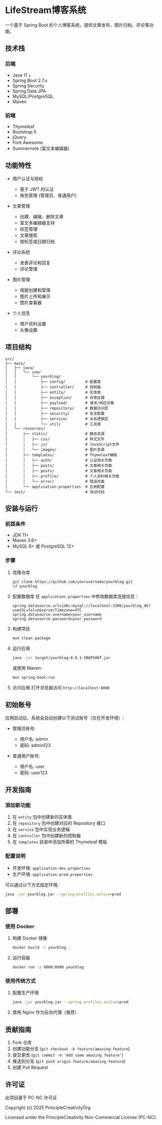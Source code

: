 # LifeStream博客系统

一个基于 Spring Boot 的个人博客系统，提供文章发布、图片归档、评论等功能。

## 技术栈

### 后端
- Java 11 +
- Spring Boot 2.7.x
- Spring Security
- Spring Data JPA
- MySQL/PostgreSQL
- Maven

### 前端
- Thymeleaf
- Bootstrap 5
- jQuery
- Font Awesome
- Summernote (富文本编辑器)

## 功能特性

- 用户认证与授权
    - 基于 JWT 的认证
    - 角色管理 (管理员、普通用户)

- 文章管理
    - 创建、编辑、删除文章
    - 富文本编辑器支持
    - 标签管理
    - 文章搜索
    - 按标签或日期归档

- 评论系统
    - 发表评论和回复
    - 评论管理

- 图片管理
    - 相册创建和管理
    - 图片上传和展示
    - 图片查看器

- 个人信息
    - 用户资料设置
    - 头像设置

## 项目结构

```
src/
├── main/
│   ├── java/
│   │   └── com/
│   │       └── yourblog/
│   │           ├── config/         # 配置类
│   │           ├── controller/     # 控制器
│   │           ├── entity/         # 实体类
│   │           ├── exception/      # 异常处理
│   │           ├── payload/        # 请求/响应对象
│   │           ├── repository/     # 数据访问层
│   │           ├── security/       # 安全配置
│   │           ├── service/        # 业务逻辑层
│   │           └── util/           # 工具类
│   └── resources/
│       ├── static/                 # 静态资源
│       │   ├── css/                # 样式文件
│       │   ├── js/                 # JavaScript文件
│       │   └── images/             # 图片资源
│       ├── templates/              # Thymeleaf模板
│       │   ├── auth/               # 认证相关页面
│       │   ├── posts/              # 文章相关页面
│       │   ├── posts/              # 文章相关页面
│       │   ├── profile/            # 个人资料相关页面
│       │   └── error/              # 错误页面
│       └── application.properties  # 应用配置
└── test/                           # 测试代码
```

## 安装与运行

### 前提条件

- JDK 11+
- Maven 3.6+
- MySQL 8+ 或 PostgreSQL 12+

### 步骤

1. 克隆仓库
   ```bash
   git clone https://github.com/yourusername/yourblog.git
   cd yourblog
   ```

2. 配置数据库
   在 `application.properties` 中修改数据库连接信息：
   ```properties
   spring.datasource.url=jdbc:mysql://localhost:3306/yourblog_db?useSSL=false&serverTimezone=UTC
   spring.datasource.username=your_username
   spring.datasource.password=your_password
   ```

3. 构建项目
   ```bash
   mvn clean package
   ```

4. 运行应用
   ```bash
   java -jar target/yourblog-0.0.1-SNAPSHOT.jar
   ```
   或使用 Maven:
   ```bash
   mvn spring-boot:run
   ```

5. 访问应用
   打开浏览器访问 `http://localhost:8080`

## 初始账号

应用启动后，系统会自动创建以下测试账号（仅在开发环境）:

- 管理员账号:
    - 用户名: admin
    - 密码: admin123

- 普通用户账号:
    - 用户名: user
    - 密码: user123

## 开发指南

### 添加新功能

1. 在 `entity` 包中创建新的实体类
2. 在 `repository` 包中创建对应的 Repository 接口
3. 在 `service` 包中实现业务逻辑
4. 在 `controller` 包中创建新的控制器
5. 在 `templates` 目录中添加所需的 Thymeleaf 模板

### 配置说明

- 开发环境: `application-dev.properties`
- 生产环境: `application-prod.properties`

可以通过以下方式指定环境:
```bash
java -jar yourblog.jar --spring.profiles.active=prod
```

## 部署

### 使用 Docker

1. 构建 Docker 镜像
   ```bash
   docker build -t yourblog .
   ```

2. 运行容器
   ```bash
   docker run -p 8080:8080 yourblog
   ```

### 使用传统方式

1. 配置生产环境
   ```bash
   java -jar yourblog.jar --spring.profiles.active=prod
   ```

2. 使用 Nginx 作为反向代理（推荐）

## 贡献指南

1. Fork 仓库
2. 创建功能分支 (`git checkout -b feature/amazing-feature`)
3. 提交更改 (`git commit -m 'Add some amazing feature'`)
4. 推送到分支 (`git push origin feature/amazing-feature`)
5. 创建 Pull Request

## 许可证

此项目基于 PC-NC 许可证

Copyright (c) 2025 PrincipleCreativityOrg.

Licensed under the PrincipleCreativity Non-Commercial License (PC-NC).
